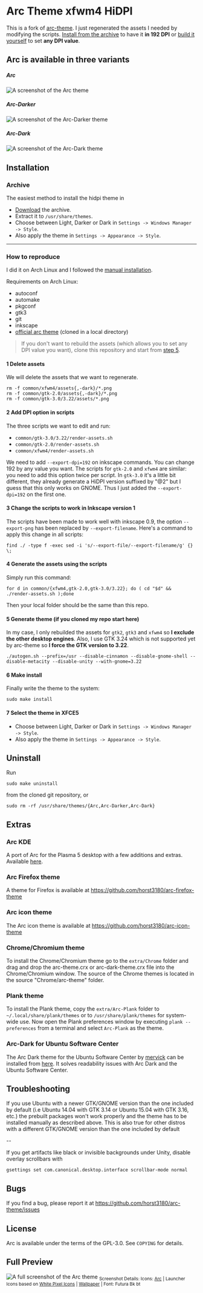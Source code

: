 # Arc Theme xfwm4 HiDPI

This is a fork of [arc-theme](https://github.com/horst3180/arc-theme). I just regenerated the assets I needed by modifying the scripts. [Install from the archive](https://github.com/loichu/arc-theme-xfwm4-hidpi#archive) to have it **in 192 DPI**  or [build it yourself](https://github.com/loichu/arc-theme-xfwm4-hidpi#how-to-reproduce) to set **any DPI value**.

## Arc is available in three variants 

##### Arc

![A screenshot of the Arc theme](http://i.imgur.com/Ph5ObOa.png)

##### Arc-Darker

![A screenshot of the Arc-Darker theme](http://i.imgur.com/NC6dqyl.png)

##### Arc-Dark

![A screenshot of the Arc-Dark theme](http://i.imgur.com/5AGlCnA.png)

## Installation

### Archive

The easiest method to install the hidpi theme in

* [Download](https://sourceforge.net/projects/arc-xfwm4-hidpi/files/arc-theme-xfwm4-hidpi.tar.gz/download) the archive.
* Extract it to `/usr/share/themes`.
* Choose between Light, Darker or Dark in `Settings -> Windows Manager -> Style`.
* Also apply the theme in `Settings -> Appearance -> Style`.

---

### How to reproduce

I did it on Arch Linux and I followed the [manual installation](https://github.com/horst3180/arc-theme#manual-installation).

Requirements on Arch Linux:
* autoconf
* automake
* pkgconf
* gtk3
* git
* inkscape
* [official arc theme](https://github.com/horst3180/arc-theme) (cloned in a local directory)

> If you don't want to rebuild the assets (which allows you to set any DPI value you want), clone this repository and start from [step 5](https://github.com/loichu/arc-theme-xfwm4-hidpi#5-generate-theme-if-you-cloned-my-repo-start-here).

#### 1 Delete assets

We will delete the assets that we want to regenerate.

```
rm -f common/xfwm4/assets{,-dark}/*.png
rm -f common/gtk-2.0/assets{,-dark}/*.png
rm -f common/gtk-3.0/3.22/assets/*.png
```

#### 2 Add DPI option in scripts

The three scripts we want to edit and run:
* `common/gtk-3.0/3.22/render-assets.sh`
* `common/gtk-2.0/render-assets.sh`
* `common/xfwm4/render-assets.sh`

We need to add `--export-dpi=192` on inkscape commands. You can change 192 by any value you want. The scripts for `gtk-2.0` and `xfwm4` are similar: you need to add this option twice per script. In `gtk-3.0` it's a little bit different, they already generate a HiDPI version suffixed by "@2" but I guess that this only works on GNOME. Thus I just added the `--export-dpi=192` on the first one.

#### 3 Change the scripts to work in Inkscape version 1

The scripts have been made to work well with inkscape 0.9, the option `--export-png` has been replaced by `--export-filename`. Here's a command to apply this change in all scripts:

```
find ./ -type f -exec sed -i 's/--export-file/--export-filename/g' {} \;
```

#### 4 Generate the assets using the scripts

Simply run this command:

```
for d in common/{xfwm4,gtk-2.0,gtk-3.0/3.22}; do ( cd "$d" && ./render-assets.sh );done
```

Then your local folder should be the same than this repo.

#### 5 Generate theme (if you cloned my repo start here)

In my case, I only rebuilded the assets for `gtk2`, `gtk3` and `xfwm4` so **I exclude the other desktop engines**. Also, I use GTK 3.24 which is not supported yet by arc-theme so **I force the GTK version to 3.22**.

```
./autogen.sh --prefix=/usr --disable-cinnamon --disable-gnome-shell --disable-metacity --disable-unity --with-gnome=3.22
```

#### 6 Make install

Finally write the theme to the system:
```
sudo make install
```

#### 7 Select the theme in XFCE5
* Choose between Light, Darker or Dark in `Settings -> Windows Manager -> Style`.
* Also apply the theme in `Settings -> Appearance -> Style`.

## Uninstall

Run

    sudo make uninstall

from the cloned git repository, or

    sudo rm -rf /usr/share/themes/{Arc,Arc-Darker,Arc-Dark}

## Extras

### Arc KDE
A port of Arc for the Plasma 5 desktop with a few additions and extras. Available [here](https://github.com/PapirusDevelopmentTeam/arc-kde).

### Arc Firefox theme
A theme for Firefox is available at https://github.com/horst3180/arc-firefox-theme

### Arc icon theme
The Arc icon theme is available at https://github.com/horst3180/arc-icon-theme

### Chrome/Chromium theme
To install the Chrome/Chromium theme go to the `extra/Chrome` folder and drag and drop the arc-theme.crx or arc-dark-theme.crx file into the Chrome/Chromium window. The source of the Chrome themes is located in the source "Chrome/arc-theme" folder.

### Plank theme
To install the Plank theme, copy the `extra/Arc-Plank` folder to `~/.local/share/plank/themes` or to `/usr/share/plank/themes` for system-wide use.
Now open the Plank preferences window by executing `plank --preferences` from a terminal and select `Arc-Plank` as the theme.

### Arc-Dark for Ubuntu Software Center
The Arc Dark theme for the Ubuntu Software Center by [mervick](https://github.com/mervick) can be installed from [here](https://github.com/mervick/arc-dark-software-center). It solves readability issues with Arc Dark and the Ubuntu Software Center.

## Troubleshooting

If you use Ubuntu with a newer GTK/GNOME version than the one included by default (i.e Ubuntu 14.04 with GTK 3.14 or Ubuntu 15.04 with GTK 3.16, etc.) the prebuilt packages won't work properly and the theme has to be installed manually as described above.
This is also true for other distros with a different GTK/GNOME version than the one included by default

--

If you get artifacts like black or invisible backgrounds under Unity, disable overlay scrollbars with

    gsettings set com.canonical.desktop.interface scrollbar-mode normal


## Bugs
If you find a bug, please report it at https://github.com/horst3180/arc-theme/issues

## License
Arc is available under the terms of the GPL-3.0. See `COPYING` for details.

## Full Preview
![A full screenshot of the Arc theme](http://i.imgur.com/tD1OBQ3.png)
<sub>Screenshot Details: Icons: [Arc](https://github.com/horst3180/arc-icon-theme) | Launcher Icons based on [White Pixel Icons](http://darkdawg.deviantart.com/art/White-Pixel-Icons-252310560) | [Wallpaper](https://pixabay.com/photo-869593/) | Font: Futura Bk bt</sub>

[obs-repo]: http://software.opensuse.org/download.html?project=home%3AHorst3180&package=arc-theme
[sk-overlay]: https://c.darenet.org/scriptkitties/overlay
